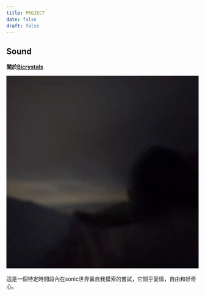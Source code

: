 ```yaml
---
title: PROJECT
date: false
draft: false
---
```


## Sound

**關於<u>[Bicrystals](https://soundcloud.com/user-113035055/sets/bicrystals)</u>**

![Bicrystals](/img/Bicrystals.jpg)

這是一個特定時間段內在sonic世界裏自我摸索的嘗試，它關乎愛情，自由和好奇心。

